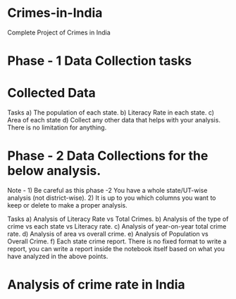 # Crimes-in-India
Complete Project of Crimes in India  

# Phase - 1 Data Collection tasks
# Collected Data

Tasks
  a) The population of each state.
  b) Literacy Rate in each state.
  c) Area of each state
  d) Collect any other data that helps with your analysis. There is no limitation for anything.

# Phase - 2 Data Collections for the below analysis. 
Note - 
    1) Be careful as this phase -2 You have a whole state/UT-wise analysis (not district-wise).
    2) It is up to you which columns you want to keep or delete to make a proper analysis.

Tasks 
  a) Analysis of Literacy Rate vs Total Crimes.
  b) Analysis of the type of crime vs each state vs Literacy rate.
  c) Analysis of year-on-year total crime rate.
  d) Analysis of area vs overall crime.
  e) Analysis of Population vs Overall Crime.
  f) Each state crime report. There is no fixed format to write a report, you can write a report inside the notebook itself based on what you have analyzed in the above points.

# Analysis of crime rate in India 
